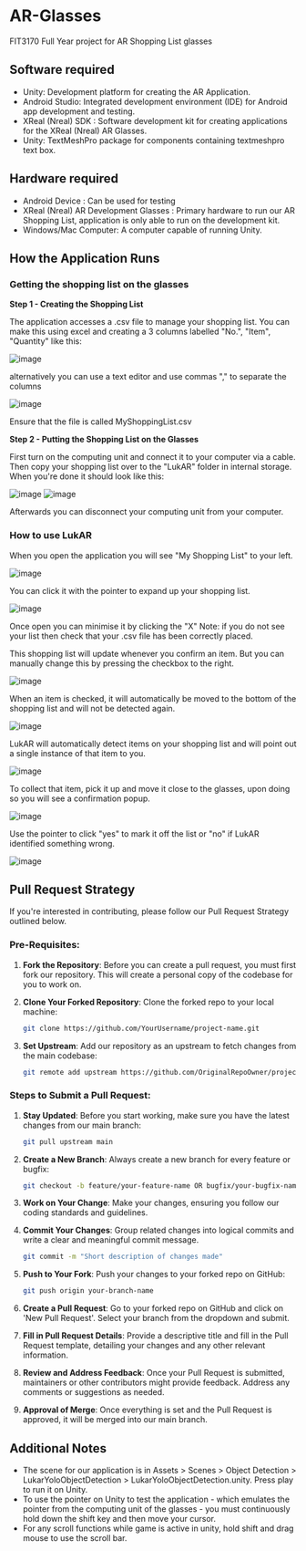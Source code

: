 # AR-Glasses
FIT3170 Full Year project for AR Shopping List glasses

## Software required
- Unity: Development platform for creating the AR Application. 
- Android Studio: Integrated development environment (IDE) for Android app development and testing.
- XReal (Nreal) SDK : Software development kit for creating applications for the XReal (Nreal) AR Glasses.
- Unity: TextMeshPro package for components containing textmeshpro text box.

## Hardware required
- Android Device : Can be used for testing 
- XReal (Nreal) AR Development Glasses : Primary hardware to run our AR Shopping List, application is only able to run on the development kit. 
- Windows/Mac Computer: A computer capable of running Unity. 

## How the Application Runs
### Getting the shopping list on the glasses
**Step 1 - Creating the Shopping List**

The application accesses a .csv file to manage your shopping list.
You can make this using excel and creating a 3 columns labelled "No.", "Item", "Quantity" like this:

![image](https://cdn.discordapp.com/attachments/1080552633812664441/1147008473641537536/image.png)

alternatively you can use a text editor and use commas "," to separate the columns

![image](https://cdn.discordapp.com/attachments/1080552633812664441/1147008557716348998/image.png)

Ensure that the file is called MyShoppingList.csv

**Step 2 - Putting the Shopping List on the Glasses**

First turn on the computing unit and connect it to your computer via a cable.
Then copy your shopping list over to the "LukAR" folder in internal storage.
When you're done it should look like this:

![image](https://cdn.discordapp.com/attachments/1080552633812664441/1147021578916343900/image.png)
![image](https://cdn.discordapp.com/attachments/1080552633812664441/1147021632053969016/image.png)

Afterwards you can disconnect your computing unit from your computer.

### How to use LukAR
When you open the application you will see "My Shopping List" to your left.

![image](https://cdn.discordapp.com/attachments/1080552633812664441/1147023132067102840/image.png)

You can click it with the pointer to expand up your shopping list.

![image](https://cdn.discordapp.com/attachments/1080552633812664441/1147023034398543973/image.png)

Once open you can minimise it by clicking the "X"
Note: if you do not see your list then check that your .csv file has been correctly placed.

This shopping list will update whenever you confirm an item. But you can manually change this by pressing the checkbox to the right.

![image](https://cdn.discordapp.com/attachments/1080552633812664441/1147023283938672740/image.png)

When an item is checked, it will automatically be moved to the bottom of the shopping list and will not be detected again.

![image](https://cdn.discordapp.com/attachments/1080552633812664441/1147023360077856820/image.png)

LukAR will automatically detect items on your shopping list and will point out a single instance of that item to you.

![image](https://cdn.discordapp.com/attachments/1080552633812664441/1147023835007307907/image.png)

To collect that item, pick it up and move it close to the glasses, upon doing so you will see a confirmation popup.

![image](https://cdn.discordapp.com/attachments/1080552633812664441/1147024012459909140/image.png)

Use the pointer to click "yes" to mark it off the list or "no" if LukAR identified something wrong.

![image](https://cdn.discordapp.com/attachments/1080552633812664441/1147024133402673242/image.png)

## Pull Request Strategy

If you're interested in contributing, please follow our Pull Request Strategy outlined below.

### Pre-Requisites:

1. **Fork the Repository**: Before you can create a pull request, you must first fork our repository. This will create a personal copy of the codebase for you to work on.

2. **Clone Your Forked Repository**: Clone the forked repo to your local machine:
   ```bash
   git clone https://github.com/YourUsername/project-name.git
    ```
3. **Set Upstream**: Add our repository as an upstream to fetch changes from the main codebase:
    ```bash
    git remote add upstream https://github.com/OriginalRepoOwner/project-name.git
    ```
### Steps to Submit a Pull Request:
1. **Stay Updated**: Before you start working, make sure you have the latest changes from our main branch:
    ```bash
    git pull upstream main
    ```
2. **Create a New Branch**: Always create a new branch for every feature or bugfix:
    ```bash
    git checkout -b feature/your-feature-name OR bugfix/your-bugfix-name
    ```
3. **Work on Your Change**: Make your changes, ensuring you follow our coding standards and guidelines.
4. **Commit Your Changes**: Group related changes into logical commits and write a clear and meaningful commit message.
    ```bash
    git commit -m "Short description of changes made"
    ```
5. **Push to Your Fork**: Push your changes to your forked repo on GitHub:
    ```bash
    git push origin your-branch-name
    ```
6. **Create a Pull Request**: Go to your forked repo on GitHub and click on 'New Pull Request'. Select your branch from the dropdown and submit.

7. **Fill in Pull Request Details**: Provide a descriptive title and fill in the Pull Request template, detailing your changes and any other relevant information.

8. **Review and Address Feedback**: Once your Pull Request is submitted, maintainers or other contributors might provide feedback. Address any comments or suggestions as needed.
9. **Approval of Merge**: Once everything is set and the Pull Request is approved, it will be merged into our main branch.


## Additional Notes
- The scene for our application is in Assets > Scenes > Object Detection > LukarYoloObjectDetection > LukarYoloObjectDetection.unity. Press play to run it on Unity. 
- To use the pointer on Unity to test the application - which emulates the pointer from the computing unit of the glasses - you must continuously hold down the shift key and then move your cursor.
- For any scroll functions while game is active in unity, hold shift and drag mouse to use the scroll bar.
  
  
